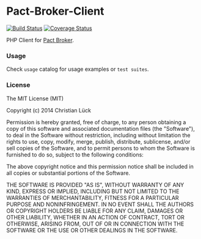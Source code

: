 # Pact-Broker-Client
[![Build Status](https://travis-ci.org/madkom/pact-broker-client.svg?branch=master)](https://travis-ci.org/madkom/pact-broker-client)
[![Coverage Status](https://coveralls.io/repos/github/madkom/pact-broker-client/badge.svg?branch=master)](https://coveralls.io/github/madkom/pact-broker-client?branch=master)    

PHP Client for [Pact Broker](https://github.com/bethesque/pact_broker). 

### Usage
Check `usage` catalog for usage examples or `test suites`.

### License
The MIT License (MIT)

Copyright (c) 2014 Christian Lück

Permission is hereby granted, free of charge, to any person obtaining a copy
of this software and associated documentation files (the "Software"), to deal
in the Software without restriction, including without limitation the rights
to use, copy, modify, merge, publish, distribute, sublicense, and/or sell
copies of the Software, and to permit persons to whom the Software is furnished
to do so, subject to the following conditions:

The above copyright notice and this permission notice shall be included in all
copies or substantial portions of the Software.

THE SOFTWARE IS PROVIDED "AS IS", WITHOUT WARRANTY OF ANY KIND, EXPRESS OR
IMPLIED, INCLUDING BUT NOT LIMITED TO THE WARRANTIES OF MERCHANTABILITY,
FITNESS FOR A PARTICULAR PURPOSE AND NONINFRINGEMENT. IN NO EVENT SHALL THE
AUTHORS OR COPYRIGHT HOLDERS BE LIABLE FOR ANY CLAIM, DAMAGES OR OTHER
LIABILITY, WHETHER IN AN ACTION OF CONTRACT, TORT OR OTHERWISE, ARISING FROM,
OUT OF OR IN CONNECTION WITH THE SOFTWARE OR THE USE OR OTHER DEALINGS IN
THE SOFTWARE.